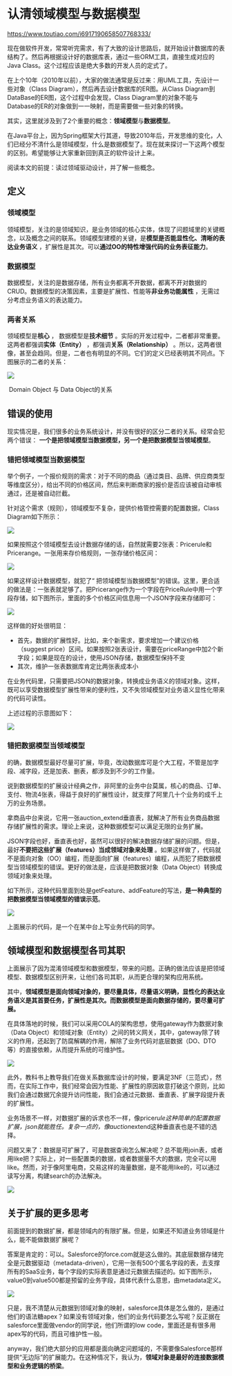 # 认清领域模型与数据模型

https://www.toutiao.com/i6917190658507768333/



现在做软件开发，常常听完需求，有了大致的设计思路后，就开始设计数据库的表结构了。然后再根据设计好的数据库表，通过一些ORM工具，直接生成对应的Java Class。这个过程应该是绝大多数的开发人员的定式了。

在上个10年（2010年以前），大家的做法通常是反过来：用UML工具，先设计一些对象（Class Diagram），然后再去设计数据库的ER图。从Class Diagram到DataBase的ER图，这个过程中会发现，Class Diagram里的对象不能与Database的ER的对象做到一一映射，而是需要做一些对象的转换。

其实，这里就涉及到了2个重要的概念：**领域模型**与**数据模型**。

在Java平台上，因为Spring框架大行其道，导致2010年后，开发思维的变化，人们已经分不清什么是领域模型，什么是数据模型了。现在就来探讨一下这两个模型的区别。希望能够让大家重新回到真正的软件设计上来。



阅读本文的前提：读过领域驱动设计，并了解一些概念。

## 定义

### 领域模型

领域模型，关注的是领域知识，是业务领域的核心实体，体现了问题域里的关键概念，以及概念之间的联系。领域模型建模的关键，是**模型是否能显性化、清晰的表达业务语义** ，扩展性是其次。可以**通过OO的特性增强代码的业务表征能力**。

### 数据模型

数据模型，关注的是数据存储，所有业务都离不开数据，都离不开对数据的CRUD。数据模型的决策因素，主要是扩展性、性能等**非业务功能属性** ，无需过分考虑业务语义的表达能力。

### 两者关系

领域模型是**核心** ， 数据模型是**技术细节** 。实际的开发过程中，二者都非常重要。这两者都强调**实体（Entity）** ，都强调**关系（Relationship）** 。所以，这两者很像，甚至会趋同。但是，二者也有明显的不同。它们的定义已经表明其不同点。下图展示的二者的关系：

![](./DomainObj_DataObj/DomainO_DataO_relationship.jpg)

​                                                            Domain Object 与 Data Object的关系

## 错误的使用

现实情况是，我们很多的业务系统设计，并没有很好的区分二者的关系。经常会犯两个错误： **一个是把领域模型当数据模型，另一个是把数据模型当领域模型**。

### 错把领域模型当数据模型

举个例子，一个报价规则的需求：对于不同的商品（通过类目、品牌、供应商类型等维度区分），给出不同的价格区间，然后来判断商家的报价是否应该被自动审核通过，还是被自动拦截。

针对这个需求（规则），领域模型不复杂，提供价格管控需要的配置数据，Class Diagram如下所示：

![](./DomainObj_DataObj/Demo_ClassDiagram.png)

如果按照这个领域模型去设计数据存储的话，自然就需要2张表：Pricerule和Pricerange。一张用来存价格规则，一张存储价格区间：

![](./DomainObj_DataObj/Demo_ER.png)

如果这样设计数据模型，就犯了“ 把领域模型当数据模型”的错误。这里，更合适的做法是：一张表就足够了。把Pricerange作为一个字段在PriceRule中用一个字段存储，如下图所示，里面的多个价格区间信息用一个JSON字段来存储即可：

![](./DomainObj_DataObj/Demo_ER_is_right.png)

这样做的好处很明显：

* 首先，数据的扩展性好。比如，来个新需求，要求增加一个建议价格（suggest price）区间。如果按照2张表设计，需要在priceRange中加2个新字段；如果是现在的设计，使用JSON存储，数据模型保持不变
* 其次，维护一张表数据库肯定比两张表成本小

在业务代码里，只需要把JSON的数据对象，转换成业务语义的领域对象。这样，既可以享受数据模型扩展性带来的便利性，又不失领域模型对业务语义显性化带来的代码可读性。

上述过程的示意图如下：

![](./DomainObj_DataObj/Demo_ER_to_domainClass.png)

### 错把数据模型当领域模型

的确，数据模型最好尽量可扩展，毕竟，改动数据库可是个大工程，不管是加字段、减字段，还是加表、删表，都涉及到不少的工作量。

说到数据模型的扩展设计经典之作，非阿里的业务中台莫属，核心的商品、订单、支付、物流4张表，得益于良好的扩展性设计，就支撑了阿里几十个业务的成千上万的业务场景。

拿商品中台来说，它用一张auction_extend垂直表，就解决了所有业务商品数据存储扩展性的需求。理论上来说，这种数据模型可以满足无限的业务扩展。

JSON字段也好，垂直表也好，虽然可以很好的解决数据存储扩展的问题。但是，最好**不要把这些扩展（features）当成领域对象来处理** 。如果这样做了，代码就不是面向对象（OO）编程，而是面向扩展（features）编程，从而犯了把数据模型当领域模型的错误。更好的做法是，应该是把数据对象（Data Object）转换成领域对象来处理。

如下所示，这种代码里面到处是getFeature、addFeature的写法，**是一种典型的把数据模型当领域模型的错误示范**。

![](./DomainObj_DataObj/DataEntity_2_ClassEntity.png)

上面展示的代码，是一个在某中台上写业务代码的同学。

## 领域模型和数据模型各司其职

上面展示了因为混淆领域模型和数据模型，带来的问题。正确的做法应该是把领域模型、数据模型区别开来，让他们各司其职，从而更合理的架构应用系统。

其中，**领域模型是面向领域对象的，要尽量具体，尽量语义明确，显性化的表达业务语义是其首要任务，扩展性是其次。而数据模型是面向数据存储的，要尽量可扩展。**

在具体落地的时候，我们可以采用COLA的架构思想，使用gateway作为数据对象（Data Object）和领域对象（Entity）之间的转义网关，其中，gateway除了转义的作用，还起到了防腐解耦的作用，解除了业务代码对底层数据（DO、DTO等）的直接依赖，从而提升系统的可维护性。

![](./DomainObj_DataObj/COLA.png)

此外，教科书上教导我们在做关系数据库设计的时候，要满足3NF（三范式），然而，在实际工作中，我们经常会因为性能、扩展性的原因故意打破这个原则，比如我们会通过数据冗余提升访问性能，我们会通过元数据、垂直表、扩展字段提升表的扩展性。

业务场景不一样，对数据扩展的诉求也不一样，像price*rule这种简单的配置数据扩展，json就能胜任。复杂一点的，像auction*extend这种垂直表也是不错的选择。

问题又来了：数据是可扩展了，可是数据查询怎么解决呢？总不能用join表，或者用like把？实际上，对一些配置类的数据，或者数据量不大的数据，完全可以用like。然而，对于像阿里电商，交易这样的海量数据，是不能用like的，可以通过读写分离，构建search的办法解决。

![](./DomainObj_DataObj/read_write_splite.png)

## 关于扩展的更多思考

前面提到的数据扩展，都是领域内的有限扩展。但是，如果还不知道业务领域是什么，能不能做数据扩展呢？

答案是肯定的：可以。Salesforce的force.com就是这么做的。其底层数据存储完全是元数据驱动（metadata-driven），它用一张有500个匿名字段的表，去支撑所有的SaaS业务，每个字段的实际表意是通过元数据去描述的。如下图所示，value0到value500都是预留的业务字段，具体代表什么意思，由metadata定义。

![](./DomainObj_DataObj/metadata-driven.png)

只是，我不清楚从元数据到领域对象的映射，salesforce具体是怎么做的，是通过他们的语法糖apex？如果没有领域对象，他们的业务代码要怎么写呢？反正据在salesforce里面做vendor的同学说，他们所谓的low code，里面还是有很多用apex写的代码，而且可维护性一般。

anyway，我们绝大部分的应用都是面向确定问题域的，不需要像Salesforce那样提供“无边际”的扩展能力。在这种情况下，我认为，**领域对象是最好的连接数据模型和业务逻辑的桥梁**。
